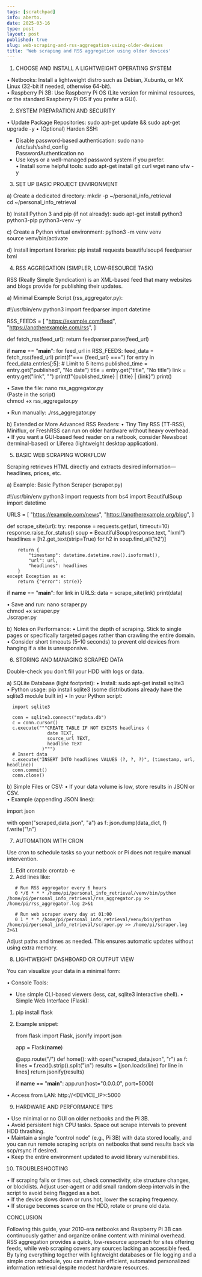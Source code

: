 ```yaml
---
tags: [scratchpad]
info: aberto.
date: 2025-03-16
type: post
layout: post
published: true
slug: web-scraping-and-rss-aggregation-using-older-devices
title: 'Web scraping and RSS aggregation using older devices'
---
```


1) CHOOSE AND INSTALL A LIGHTWEIGHT OPERATING SYSTEM

• Netbooks: Install a lightweight distro such as Debian, Xubuntu, or MX Linux (32-bit if needed, otherwise 64-bit).  
• Raspberry Pi 3B: Use Raspberry Pi OS (Lite version for minimal resources, or the standard Raspberry Pi OS if you prefer a GUI).


2) SYSTEM PREPARATION AND SECURITY

• Update Package Repositories:
  sudo apt-get update && sudo apt-get upgrade -y
• (Optional) Harden SSH:
  - Disable password-based authentication:
    sudo nano /etc/ssh/sshd_config  
    PasswordAuthentication no  
  - Use keys or a well-managed password system if you prefer.  
• Install some helpful tools:
  sudo apt-get install git curl wget nano ufw -y


3) SET UP BASIC PROJECT ENVIRONMENT

a) Create a dedicated directory:
  mkdir -p ~/personal_info_retrieval  
  cd ~/personal_info_retrieval

b) Install Python 3 and pip (if not already):
  sudo apt-get install python3 python3-pip python3-venv -y

c) Create a Python virtual environment:
  python3 -m venv venv  
  source venv/bin/activate  

d) Install important libraries:
  pip install requests beautifulsoup4 feedparser lxml


4) RSS AGGREGATION (SIMPLER, LOW-RESOURCE TASK)

RSS (Really Simple Syndication) is an XML-based feed that many websites and blogs provide for publishing their updates.

a) Minimal Example Script (rss_aggregator.py):

#!/usr/bin/env python3
import feedparser
import datetime

RSS_FEEDS = [
    "https://example.com/feed",
    "https://anotherexample.com/rss",
]

def fetch_rss(feed_url):
    return feedparser.parse(feed_url)

if __name__ == "__main__":
    for feed_url in RSS_FEEDS:
        feed_data = fetch_rss(feed_url)
        print(f"=== {feed_url} ===")
        for entry in feed_data.entries[:5]:  # Limit to 5 items
            published_time = entry.get("published", "No date")
            title = entry.get("title", "No title")
            link  = entry.get("link", "")
            print(f"{published_time} | {title} | {link}")
        print()

• Save the file:
  nano rss_aggregator.py  
  (Paste in the script)  
  chmod +x rss_aggregator.py  

• Run manually:
  ./rss_aggregator.py  

b) Extended or More Advanced RSS Readers:
• Tiny Tiny RSS (TT-RSS), Miniflux, or FreshRSS can run on older hardware without heavy overhead.  
• If you want a GUI-based feed reader on a netbook, consider Newsboat (terminal-based) or Liferea (lightweight desktop application).


5) BASIC WEB SCRAPING WORKFLOW

Scraping retrieves HTML directly and extracts desired information—headlines, prices, etc.

a) Example: Basic Python Scraper (scraper.py)

#!/usr/bin/env python3
import requests
from bs4 import BeautifulSoup
import datetime

URLS = [
    "https://example.com/news",
    "https://anotherexample.org/blog",
]

def scrape_site(url):
    try:
        response = requests.get(url, timeout=10)
        response.raise_for_status()
        soup = BeautifulSoup(response.text, "lxml")
        headlines = [h2.get_text(strip=True) for h2 in soup.find_all('h2')]
        
        return {
            "timestamp": datetime.datetime.now().isoformat(),
            "url": url,
            "headlines": headlines
        }
    except Exception as e:
        return {"error": str(e)}

if __name__ == "__main__":
    for link in URLS:
        data = scrape_site(link)
        print(data)

• Save and run:
  nano scraper.py  
  chmod +x scraper.py  
  ./scraper.py  

b) Notes on Performance:
• Limit the depth of scraping. Stick to single pages or specifically targeted pages rather than crawling the entire domain.  
• Consider short timeouts (5–10 seconds) to prevent old devices from hanging if a site is unresponsive.


6) STORING AND MANAGING SCRAPED DATA

Double-check you don’t fill your HDD with logs or data.

a) SQLite Database (light footprint):
• Install:
  sudo apt-get install sqlite3  
• Python usage:
  pip install sqlite3 (some distributions already have the sqlite3 module built in)
• In your Python script:

```
  import sqlite3
  
  conn = sqlite3.connect("mydata.db")
  c = conn.cursor()
  c.execute("""CREATE TABLE IF NOT EXISTS headlines (
               date TEXT,
               source_url TEXT,
               headline TEXT
             )""")
  # Insert data
  c.execute("INSERT INTO headlines VALUES (?, ?, ?)", (timestamp, url, headline))
  conn.commit()
  conn.close()
```

b) Simple Files or CSV:
• If your data volume is low, store results in JSON or CSV.  
• Example (appending JSON lines):
  
  import json
  
  with open("scraped_data.json", "a") as f:
      json.dump(data_dict, f)
      f.write("\n")


7) AUTOMATION WITH CRON

Use cron to schedule tasks so your netbook or Pi does not require manual intervention.

1. Edit crontab:
   crontab -e  
2. Add lines like:

```   
   # Run RSS aggregator every 6 hours
   0 */6 * * * /home/pi/personal_info_retrieval/venv/bin/python /home/pi/personal_info_retrieval/rss_aggregator.py >> /home/pi/rss_aggregator.log 2>&1
```

```
   # Run web scraper every day at 01:00
   0 1 * * * /home/pi/personal_info_retrieval/venv/bin/python /home/pi/personal_info_retrieval/scraper.py >> /home/pi/scraper.log 2>&1
```

Adjust paths and times as needed. This ensures automatic updates without using extra memory.


8) LIGHTWEIGHT DASHBOARD OR OUTPUT VIEW

You can visualize your data in a minimal form:

• Console Tools:
  - Use simple CLI-based viewers (less, cat, sqlite3 interactive shell).
• Simple Web Interface (Flask):
  1. pip install flask  
  2. Example snippet:
     
     from flask import Flask, jsonify
     import json

     app = Flask(__name__)

     @app.route("/")
     def home():
         with open("scraped_data.json", "r") as f:
             lines = f.read().strip().split("\n")
             results = [json.loads(line) for line in lines]
         return jsonify(results)

     if __name__ == "__main__":
         app.run(host="0.0.0.0", port=5000)

• Access from LAN:
  http://<DEVICE_IP>:5000


9) HARDWARE AND PERFORMANCE TIPS

• Use minimal or no GUI on older netbooks and the Pi 3B.  
• Avoid persistent high CPU tasks. Space out scrape intervals to prevent HDD thrashing.  
• Maintain a single “control node” (e.g., Pi 3B) with data stored locally, and you can run remote scraping scripts on netbooks that send results back via scp/rsync if desired.  
• Keep the entire environment updated to avoid library vulnerabilities.


10) TROUBLESHOOTING

• If scraping fails or times out, check connectivity, site structure changes, or blocklists. Adjust user-agent or add small random sleep intervals in the script to avoid being flagged as a bot.  
• If the device slows down or runs hot, lower the scraping frequency.  
• If storage becomes scarce on the HDD, rotate or prune old data.


CONCLUSION

Following this guide, your 2010-era netbooks and Raspberry Pi 3B can continuously gather and organize online content with minimal overhead. RSS aggregation provides a quick, low-resource approach for sites offering feeds, while web scraping covers any sources lacking an accessible feed. By tying everything together with lightweight databases or file logging and a simple cron schedule, you can maintain efficient, automated personalized information retrieval despite modest hardware resources.
